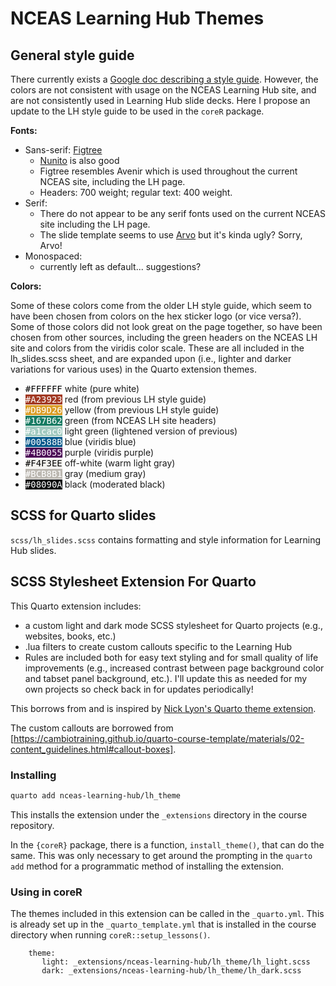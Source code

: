 # NCEAS Learning Hub Themes

## General style guide

There currently exists a [Google doc describing a style guide](https://docs.google.com/document/d/1TTDdxCXuyqDoY8VaXNbnVCWrf9djwb2dww92lBGJeEo/edit?tab=t.0).
However, the colors are not consistent with usage on the NCEAS Learning Hub site,
and are not consistently used in Learning Hub slide decks.  Here I propose an update
to the LH style guide to be used in the `coreR` package.

__Fonts:__

* Sans-serif: [Figtree](https://fonts.google.com/specimen/Figtree)
    * [Nunito](https://fonts.google.com/specimen/Nunito) is also good
    * Figtree resembles Avenir which is used throughout the current NCEAS site, including the LH page.
    * Headers: 700 weight; regular text: 400 weight.
* Serif:
    * There do not appear to be any serif fonts used on the current NCEAS site including the LH page.
    * The slide template seems to use [Arvo](https://fonts.google.com/specimen/Arvo) but it's kinda ugly? Sorry, Arvo!
* Monospaced:
    * currently left as default... suggestions?

__Colors:__

Some of these colors come from the older LH style guide, which seem to have been
chosen from colors on the hex sticker logo (or vice versa?).  Some of those colors
did not look great on the page together, so have been chosen from other sources,
including the green headers on the NCEAS LH site and colors from the viridis
color scale.  These are all included in the lh_slides.scss sheet, and are expanded
upon (i.e., lighter and darker variations for various uses) in the Quarto extension themes.

* <span style="color:black;background:#FFFFFF;font-family:monospace">#FFFFFF</span> white (pure white)
* <span style="color:white;background:#A23923;font-family:monospace">#A23923</span> red (from previous LH style guide)
* <span style="color:white;background:#DB9D26;font-family:monospace">#DB9D26</span> yellow (from previous LH style guide)
* <span style="color:white;background:#167B62;font-family:monospace">#167B62</span> green (from NCEAS LH site headers)
* <span style="color:white;background:#a1cac0;font-family:monospace">#a1cac0</span> light green (lightened version of previous)
* <span style="color:white;background:#00588B;font-family:monospace">#00588B</span> blue (viridis blue)
* <span style="color:white;background:#4B0055;font-family:monospace">#4B0055</span> purple (viridis purple)
* <span style="color:black;background:#F4F3EE;font-family:monospace">#F4F3EE</span> off-white (warm light gray)
* <span style="color:white;background:#BCB8B1;font-family:monospace">#BCB8B1</span> gray (medium gray)
* <span style="color:white;background:#08090A;font-family:monospace">#08090A</span> black (moderated black)

## SCSS for Quarto slides

`scss/lh_slides.scss` contains formatting and style information for Learning Hub slides.  

## SCSS Stylesheet Extension For Quarto

This Quarto extension includes:

* a custom light and dark mode SCSS stylesheet for Quarto projects (e.g., websites, books, etc.)
* .lua filters to create custom callouts specific to the Learning Hub
* Rules are included both for easy text styling and for small quality of life improvements (e.g., increased contrast between page background color and tabset panel background, etc.). I'll update this as needed for my own projects so check back in for updates periodically!

This borrows from and is inspired by [Nick Lyon's Quarto theme extension](https://github.com/njlyon0/lyon_scss-theme).  

The custom callouts are borrowed from [https://cambiotraining.github.io/quarto-course-template/materials/02-content_guidelines.html#callout-boxes].

### Installing

```bash
quarto add nceas-learning-hub/lh_theme
```

This installs the extension under the `_extensions` directory in the course repository.

In the `{coreR}` package, there is a function, `install_theme()`, that can do the same.
This was only necessary to get around the prompting in the `quarto add` method for
a programmatic method of installing the extension.

### Using in coreR

The themes included in this extension can be called in the `_quarto.yml`.  This is already set up in the `_quarto_template.yml` that is installed in the course directory when running `coreR::setup_lessons()`.

```
    theme:
       light: _extensions/nceas-learning-hub/lh_theme/lh_light.scss
       dark: _extensions/nceas-learning-hub/lh_theme/lh_dark.scss
```
